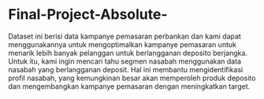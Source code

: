 # Final-Project-Absolute-
Dataset ini berisi data kampanye pemasaran perbankan dan kami dapat menggunakannya untuk mengoptimalkan kampanye pemasaran untuk menarik lebih banyak pelanggan untuk berlangganan deposito berjangka. Untuk itu, kami ingin mencari tahu segmen nasabah menggunakan data nasabah yang berlangganan deposit. Hal ini membantu mengidentifikasi profil nasabah, yang kemungkinan besar akan memperoleh produk deposito dan mengembangkan kampanye pemasaran dengan meningkatkan target.
